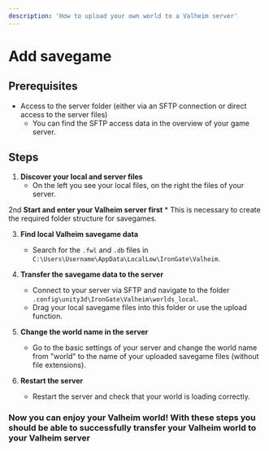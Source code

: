 ```yaml
---
description: 'How to upload your own world to a Valheim server'
---
```


# Add savegame

## Prerequisites

- Access to the server folder (either via an SFTP connection or direct access to the server files)
    - You can find the SFTP access data in the overview of your game server.

## Steps

1. <b>Discover your local and server files</b>
    - On the left you see your local files, on the right the files of your server.

2nd <b>Start and enter your Valheim server first</b>
    * This is necessary to create the required folder structure for savegames.

3. <b>Find local Valheim savegame data</b>
    - Search for the `.fwl` and `.db` files in `C:\Users\Username\AppData\LocalLow\IronGate\Valheim`.

4. <b>Transfer the savegame data to the server</b>
    - Connect to your server via SFTP and navigate to the folder `.config\unity3d\IronGate\Valheim\worlds_local`.
    - Drag your local savegame files into this folder or use the upload function.

5. <b>Change the world name in the server</b>
    - Go to the basic settings of your server and change the world name from "world" to the name of your uploaded savegame files (without file extensions).

6. <b>Restart the server</b>
    - Restart the server and check that your world is loading correctly.

### Now you can enjoy your Valheim world! With these steps you should be able to successfully transfer your Valheim world to your Valheim server
